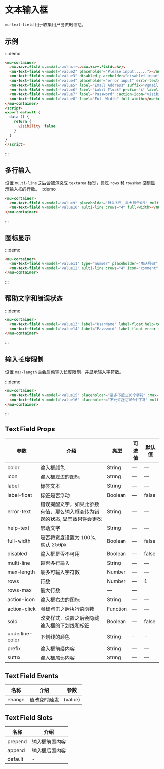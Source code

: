 # 文本输入框

`mu-text-field` 用于收集用户提供的信息。

## 示例

:::demo
```html
<mu-container>
  <mu-text-field v-model="value1"></mu-text-field><br/>
  <mu-text-field v-model="value2" placeholder="Please input......"></mu-text-field><br/>
  <mu-text-field v-model="value3" disabled placeholder="disabled input"></mu-text-field><br/>
  <mu-text-field v-model="value4" placeholder="error input" error-text="Please input......"></mu-text-field><br/>
  <mu-text-field v-model="value5" label="Email Address" suffix="@gmail.com"></mu-text-field><br/>
  <mu-text-field v-model="value6" label="Label Float" prefix="$" label-float ></mu-text-field><br/>
  <mu-text-field v-model="value7" label="Password" :action-icon="visibility ? 'visibility_off' : 'visibility'" :action-click="() => (visibility = !visibility)" :type="visibility ? 'text' : 'password'"></mu-text-field><br/>
  <mu-text-field v-model="value8" label="Full Width" full-width></mu-text-field>
</mu-container>
<script>
export default {
  data () {
    return {
      visibility: false
    }
  }
}
</script>
```
:::

## 多行输入

设置 `multi-line` 之后会被渲染成 `textarea` 标签，通过 `rows` 和 `rowsMax` 控制显示输入框的行数。
:::demo
```html
<mu-container>
  <mu-text-field v-model="value9" placeholder="默认3行, 最大显示6行" multi-line :rows="3" :rows-max="6"></mu-text-field><br/>
  <mu-text-field v-model="value10" multi-line :rows="4" full-width></mu-text-field><br/>
</mu-container>
```
:::

## 图标显示

:::demo
```html
<mu-container>
  <mu-text-field v-model="value11" type="number" placeholder="电话号码" icon="phone"></mu-text-field><br/>
  <mu-text-field v-model="value12" multi-line :rows="4" icon="comment"  placeholder="输入信息"></mu-text-field><br/>
</mu-container>
```
:::

## 帮助文字和错误状态

:::demo
```html
<mu-container>
  <mu-text-field v-model="value13" label="UserName" label-float help-text="用户名为6-12长度的字符" icon="account_circle"></mu-text-field><br/>
  <mu-text-field v-model="value14" label="Password" label-float error-text="请输入密码" icon="locked"></mu-text-field><br/>
</mu-container>
```
:::

## 输入长度限制

设置 `max-length` 后会启动输入长度限制，并显示输入字符数。

:::demo
```html
<mu-container>
  <mu-text-field v-model="value15" placeholder="最多不超过10个字符" :max-length="10"></mu-text-field><br/>
  <mu-text-field v-model="value16" placeholder="不允许超过100个字符" multi-line :rows="3" :max-length="100"></mu-text-field><br/>
</mu-container>
```
:::


## Text Field Props

| 参数 | 介绍 | 类型 | 可选值 | 默认值 |
|------|------|------|------|------|
| color | 输入框颜色 | String | — | — |
| icon | 输入框左边的图标 | String | — | — |
| label | 标签文本 | String | — | — |
| label-float | 标签是否浮动 | Boolean | — | false |
| error-text | 错误提醒文字，如果此参数有值，那么输入框会转为错误的状态, 显示效果将会更改 | String | — | — |
| help-text | 帮助文字 | String | — | — |
| full-width | 是否将宽度设置为 100%, 默认 256px | Boolean | — | false |
| disabled | 输入框是否不可用 | Boolean | — | false |
| multi-line | 是否多行输入 | String | — | — |
| max-length | 最多可输入字符数 | Number | — | — |
| rows | 行数 | Number | — | 1 |
| rows-max | 最大行数 | — | — |
| action-icon | 输入框右边的图标 | String | — | — |
| action-click | 图标点击之后执行的函数 | Function | — | — |
| solo | 改变样式，设置之后会隐藏输入框的下划线和标签 | Boolean | — | false |
| underline-color | 下划线的颜色  | String | - | - |
| prefix | 输入框前缀内容 | String | — | — |
| suffix | 输入框尾部内容 | String | — | — |

## Text Field Events

| 名称 | 介绍 | 参数 |
|-----|------|-----|
| change | 值改变时触发 | (value) |

## Text Field Slots

| 名称 | 介绍 |
|-----|------|
| prepend | 输入框前置内容 |
| append | 输入框后置内容 |
| default | - |

<script>
export default {
  data () {
    return {
      value1: '',
      value2: '',
      value3: '',
      value4: '',
      value5: '',
      value6: '',
      value7: '',
      value8: '',
      value9: '',
      value10: '',
      value11: '',
      value12: '',
      value13: '',
      value14: '',
      value15: '',
      value16: '',
      visibility: false
    }
  }
}
</script>
